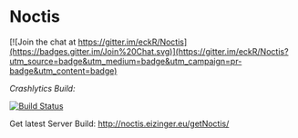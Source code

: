 # Noctis

[![Join the chat at https://gitter.im/eckR/Noctis](https://badges.gitter.im/Join%20Chat.svg)](https://gitter.im/eckR/Noctis?utm_source=badge&utm_medium=badge&utm_campaign=pr-badge&utm_content=badge)

_Crashlytics Build:_

[![Build Status](http://noctis.eizinger.eu:9000/job/Noctis%20-%20Crashlytics%20Release/badge/icon)](http://noctis.eizinger.eu:9000/job/Noctis%20-%20Crashlytics%20Release/)

Get latest Server Build: http://noctis.eizinger.eu/getNoctis/

